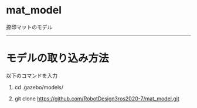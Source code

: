 # mat_model
捺印マットのモデル

---

# モデルの取り込み方法

以下のコマンドを入力

1. cd .gazebo/models/

2. git clone https://github.com/RobotDesign3ros2020-7/mat_model.git
